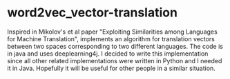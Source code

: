 # word2vec_vector-translation
Inspired in Mikolov's et al paper "Exploiting Similarities among Languages for Machine Translation", implements an algorithm for translation vectors between two spaces corresponding to two different languages. The code is in java and uses deeplearning4j. I decided to write this implementation since all other related implementations were written in Python and I needed it in Java. Hopefully it will be useful for other people in a similar situation.
